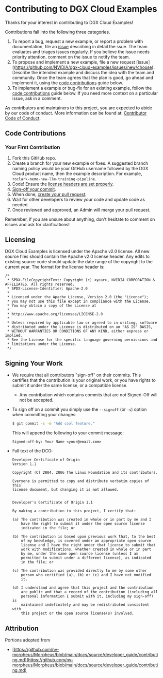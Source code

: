 <!--
SPDX-FileCopyrightText: Copyright (c) 2025, NVIDIA CORPORATION & AFFILIATES. All rights reserved.
SPDX-License-Identifier: Apache-2.0

Licensed under the Apache License, Version 2.0 (the "License");
you may not use this file except in compliance with the License.
You may obtain a copy of the License at

http://www.apache.org/licenses/LICENSE-2.0

Unless required by applicable law or agreed to in writing, software
distributed under the License is distributed on an "AS IS" BASIS,
WITHOUT WARRANTIES OR CONDITIONS OF ANY KIND, either express or implied.
See the License for the specific language governing permissions and
limitations under the License.
-->

# Contributing to DGX Cloud Examples

Thanks for your interest in contributing to DGX Cloud Examples!

Contributions fall into the following three categories.

1. To report a bug, request a new example, or report a problem with
    documentation, file an [issue](https://github.com/NVIDIA/dgx-cloud-examples/issues/new/choose)
    describing in detail the ssue. The team evaluates and triages issues regularly. 
    If you believe the issue needs priority attention, comment on the issue to notify the team.
2. To propose and implement a new example, file a new request
    [issue]((https://github.com/NVIDIA/dgx-cloud-examples/issues/new/choose). Describe the
    intended example and discuss the idea with the team and
    community. Once the team agrees that the plan is good, go ahead and
    implement it, using the [code contributions](#code-contributions) guide below.
3. To implement a example or bug-fix for an existing example, follow the 
    [code contributions](#code-contributions) guide below. If you
    need more context on a particular issue, ask in a comment.

As contributors and maintainers to this project, you are expected to abide by our code of conduct.
More information can be found at: [Contributor Code of Conduct](https://github.com/NVIDIA/dgx-cloud-examples/CODE_OF_CONDUCT.md).

## Code Contributions

### Your First Contribution

1. Fork this GitHub repo.
2. Create a branch for your new example or fixes. A suggested branch naming policy would be your GitHub username followed by the DGX Cloud product name, then
the example description. For example, ``roclark-nemo-new-llm-training-pipeline``.
3. Code! Ensure the [license headers are set properly](#licensing).
4. [Sign-off your commit](#signing-your-work).
4. When done, [create your pull request](https://github.com/NVIDIA/dgx-cloud-examples/compare).
5. Wait for other developers to review your code and update code as needed.
6. Once reviewed and approved, an Admin will merge your pull request.

Remember, if you are unsure about anything, don't hesitate to comment on issues and ask for clarifications!

## Licensing

DGX Cloud Examples is licensed under the Apache v2.0 license. All new source files should contain the Apache v2.0 license header. 
Any edits to existing source code should update the date range of the copyright to the current year. The format for the license header is:

```
/*
 * SPDX-FileCopyrightText: Copyright (c) <year>, NVIDIA CORPORATION & AFFILIATES. All rights reserved.
 * SPDX-License-Identifier: Apache-2.0
 *
 * Licensed under the Apache License, Version 2.0 (the "License");
 * you may not use this file except in compliance with the License.
 * You may obtain a copy of the License at
 *
 * http://www.apache.org/licenses/LICENSE-2.0
 *
 * Unless required by applicable law or agreed to in writing, software
 * distributed under the License is distributed on an "AS IS" BASIS,
 * WITHOUT WARRANTIES OR CONDITIONS OF ANY KIND, either express or implied.
 * See the License for the specific language governing permissions and
 * limitations under the License.
 */
 ```

## Signing Your Work

* We require that all contributors "sign-off" on their commits. This certifies that the contribution is your original work, or you have rights to submit it under the same license, or a compatible license.

  * Any contribution which contains commits that are not Signed-Off will not be accepted.

* To sign off on a commit you simply use the `--signoff` (or `-s`) option when committing your changes:
  ```bash
  $ git commit -s -m "Add cool feature."
  ```
  This will append the following to your commit message:
  ```
  Signed-off-by: Your Name <your@email.com>
  ```

* Full text of the DCO:

  ```
  Developer Certificate of Origin
  Version 1.1

  Copyright (C) 2004, 2006 The Linux Foundation and its contributors.

  Everyone is permitted to copy and distribute verbatim copies of this
  license document, but changing it is not allowed.


  Developer's Certificate of Origin 1.1

  By making a contribution to this project, I certify that:

  (a) The contribution was created in whole or in part by me and I
      have the right to submit it under the open source license
      indicated in the file; or

  (b) The contribution is based upon previous work that, to the best
      of my knowledge, is covered under an appropriate open source
      license and I have the right under that license to submit that
      work with modifications, whether created in whole or in part
      by me, under the same open source license (unless I am
      permitted to submit under a different license), as indicated
      in the file; or

  (c) The contribution was provided directly to me by some other
      person who certified (a), (b) or (c) and I have not modified
      it.

  (d) I understand and agree that this project and the contribution
      are public and that a record of the contribution (including all
      personal information I submit with it, including my sign-off) is
      maintained indefinitely and may be redistributed consistent with
      this project or the open source license(s) involved.
  ```

## Attribution

Portions adopted from

* [https://github.com/nv-morpheus/Morpheus/blob/main/docs/source/developer_guide/contributing.md](https://github.com/nv-morpheus/Morpheus/blob/main/docs/source/developer_guide/contributing.md)
